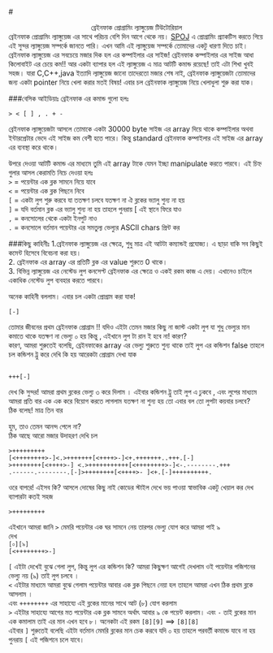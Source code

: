 #<center>ব্রেইনফাক প্রোগ্রামিং ল্যাঙ্গুয়েজ টিউটোরিয়াল</center>
ব্রেইনফাক প্রোগ্রামিং ল্যাঙ্গুয়েজ এর সাথে পরিচয় বেশি দিন আগে থেকে নয়। [SPOJ](http://www.spoj.com) এ প্রোগ্রামিং প্র্যাকটিস করতে গিয়ে এই সুন্দর ল্যাঙ্গুয়েজ সম্পর্কে জানতে পারি। এখন আমি এই ল্যাঙ্গুয়েজ সম্পর্কে তোমাদের একটু ধারণা দিতে চাই। ব্রেইনফাক ল্যাঙ্গুয়েজ এর সবচেয়ে মজার দিক হল এর কম্পাইলার এর সাইজ! ব্রেইনফাক কম্পাইলার এর সাইজ আধা কিলোবাইট এর চেয়ে কম!!
আর একটা ব্যাপার হল এই ল্যাঙ্গুয়েজ এ মাত্র আটটি কমান্ড রয়েছে! তাই এটা শিখা খুবই সহজ। যারা C,C++,java ইত্যাদি ল্যাঙ্গুয়েজ জানো তাদেরতো মজার শেষ নাই, ব্রেইনফাক ল্যাঙ্গুয়েজটা তোমাদের জন্য একটা pointer নিয়ে খেলা করার মতই বিষয়! এবার চল ব্রেইনফাক ল্যাঙ্গুয়েজ নিয়ে খেলাধুলা শুরু করা যাক।

###বেসিক আইডিয়াঃ
ব্রেইনফাক এর কমান্ড গুলো হলঃ
```BrainFuck  
> < [ ] , . + -
```
ব্রেইনফাক ল্যাঙ্গুয়েজটা আসলে তোমাকে একটা 30000 byte সাইজ এর array দিয়ে থাকে কম্পাইলার অথবা ইন্টারপ্রেটার ভেদে এই সাইজ কম বেশী হতে পারে। কিন্তু standard ব্রেইনফাক কম্পাইলার এই সাইজ এর array এর ব্যবস্থা করে থাকে।

উপরে দেওয়া আটটি কমান্ড এর মাধ্যমে তুমি এই array টাকে যেমন ইচ্ছা manipulate করতে পারবে। এই চিহ্ন গুলার 
আসল কেরামতি নিচে দেওয়া হলঃ  
`>` = পয়েন্টার এক ব্লক সামনে নিয়ে যাবে  
`<`  = পয়েন্টার এক ব্লক পিছনে নিবে  
`[`   = একটা লুপ শুরু করবে যা ততক্ষণ চলবে  যতক্ষণ না ঐ ব্লকের ভ্যালু শুন্য না হয়  
`]`   = যদি বর্তমান ব্লক এর ভ্যালু শুন্য না হয় তাহলে পুনরায় [ এই স্থানে ফিরে যাও  
`,`   = কনসোলের থেকে একটা ইনপুট নাও  
`.` = কনসোলে বর্তমান পয়েন্টার এর সমতুল্য ভেল্যুর ASCII chars প্রিন্ট কর  

###কিছু কাহিনীঃ
1.ব্রেইনফাক ল্যাঙ্গুয়েজ এর ক্ষেত্রে, শুধু মাত্র এই আটটা কম্যান্ডই  প্রযোজ্য। এ ছাড়া বাকি সব কিছুই কমেন্ট হিসেবে বিবেচনা করা হয়।  
2. ব্রেইনফাক এর array এর প্রতিটি ব্লক এর value শুরুতে  0 থাকে।  
3. বিভিন্ন ল্যাঙ্গুয়েজ এর নেস্টেড লুপ কনসেপ্ট ব্রেইনফাক এর ক্ষেত্রে ও একই রকম কাজ এ দেয়। এখানেও চাইলে একাধিক নেস্টেড লুপ ব্যবহার করতে পারবে।  
 
অনেক কাহিনী বললাম। এবার চল একটা প্রোগ্রাম করা যাক!
```BrainFuck
[-]
```
তোমার জীবনের প্রথম ব্রেইনফাক প্রোগ্রাম !!
যদিও এইটা তেমন মজার কিছু না জাস্ট একটা লুপ যা শুধু ভেল্যুর মান কমাতে থাকে যতক্ষণ না ভেল্যু ০ হয় কিন্তু ,  এইখানে লুপ টা রান ই হবে না! কারণ?   
কারণ, আমরা শুরুতেই বলেছি, ব্রেইনফাকের array এর ভেল্যু শুরুতে শুন্য থাকে তাই লুপ এর কন্ডিশন false
তাহলে চল কন্ডিশন ট্রু করে দেখি কি হয়
আরেকটা প্রোগ্রাম দেখা যাক
```BrainFuck

+++[-]

```
দেখ কি সুন্দর! আমরা প্রথম ব্লকের ভেল্যু ৩ করে দিলাম । এইবার কন্ডিশন ট্রু তাই লুপ এ ঢুকবে , এবং লুপের মাধ্যমে আমরা প্রতি বার এক এক করে বিয়োগ করতে লাগলাম যতক্ষণ না শুন্য হয়
তো এবার বল তো লুপটা কয়বার চলবে?  
ঠিক বলেছ! মাত্র তিন বার

হুম, তাও তেমন আনন্দ পেলে না?  
ঠিক আছে আরো মজার উদাহরণ দেখি চল
```BrainFuck
>+++++++++
[<++++++++>-]<.>+++++++[<++++>-]<+.+++++++..+++.[-]
>++++++++[<++++>-] <.>+++++++++++[<++++++++>-]<-.--------.+++
.------.--------.[-]>++++++++[<++++>- ]<+.[-]++++++++++.

```
ওরে বাপরে! এইসব কি? আসলে দোষের কিছু নাই কোডের স্টাইল দেখে ভয় পাওয়া স্বাভাবিক
একটু খেয়াল কর দেখ ব্যাপারটা কতই সহজ  

`>+++++++++`

এইখানে আমরা জানি  `>`  মেমরি পয়েন্টার এক ঘর সামনে নেয় তারপর ভেল্যু যোগ করে আমরা পাই ৯  
দেখ  
`[০][৯]`  
`[<++++++++>-]`

`[` এইটা দেখেই বুঝে গেলা লুপ, কিন্তু লুপ এর কন্ডিশন কি? আমরা কিছুক্ষণ আগেই দেখলাম ওই পয়েন্টার পজিশনের ভেল্যু নয় (৯) তাই লুপ চলবে ।  
`<` এইটার মাধ্যমে আমরা বুঝে গেলাম পয়েন্টার আবার এক ব্লক পিছনে নেয়া হল
তাহলে আমরা এখন ঠিক প্রথম ব্লকে আসলাম ।  
এবং `++++++++` এর সাহায্যে এই ব্লকের মানের সাথে আট (৮)  যোগ করলাম  
`>` এইটার সাহায্যে আগের মত পয়েন্টার এক ব্লক সামনে অর্থাৎ আবার ৯ কে পয়েন্ট করলাম। 
এবং `-` তাই ব্লকের মান এক কমালাম তাই এর মান এখন হবে ৮।
অনেকটা এই রকম `[8][9]` ==> `[8][8]`   
এইবার `]`  শুরুতেই বলেছি এইটা বর্তমান মেমরি ব্লকের মান চেক করবে যদি ০ হয় তাহলে পরবর্তী কমান্ডে যাবে না হয় পুনরায়  `[` এই পজিশনে চলে যাবে।


 

  
